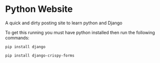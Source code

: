 # Python Website
A quick and dirty posting site to learn python and Django

To get this running you must have python installed then run the following commands:

```
pip install django

pip install django-crispy-forms
```
